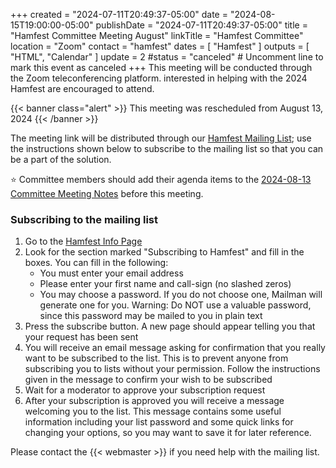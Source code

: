 +++
created = "2024-07-11T20:49:37-05:00"
date = "2024-08-15T19:00:00-05:00"
publishDate = "2024-07-11T20:49:37-05:00"
title = "Hamfest Committee Meeting August"
linkTitle = "Hamfest Committee"
location = "Zoom"
contact = "hamfest"
dates = [ "Hamfest" ]
outputs = [ "HTML", "Calendar" ]
update = 2
#status = "canceled"	# Uncomment line to mark this event as canceled	
+++
This meeting will be conducted through the Zoom teleconferencing platform.
interested in helping with the 2024 Hamfest are encouraged to attend.

{{< banner  class="alert" >}}
This meeting was rescheduled from August 13, 2024
{{< /banner >}}

The meeting link will be distributed through our
[Hamfest Mailing List](https://lists.rrra.org/mailman/listinfo/hamfest); use
the instructions shown below to subscribe to the mailing list so that you can
be a part of the solution.

:star: Committee members should add their agenda items to the
[2024-08-13 Committee Meeting Notes](https://cloud.rrra.org/index.php/f/75022)
before this meeting.

### Subscribing to the mailing list

1. Go to the [Hamfest Info Page](https://lists.rrra.org/mailman/listinfo/hamfest)
1. Look for the section marked "Subscribing to Hamfest" and fill in the
boxes. You can fill in the following:
    * You must enter your email address
    * Please enter your first name and call-sign (no slashed zeros)
    * You may choose a password. If you do not choose one, Mailman will generate one for you. Warning: Do NOT use a valuable password, since this password may be mailed to you in plain text
1. Press the subscribe button. A new page should appear telling you that your
request has been sent
1. You will receive an email message asking for confirmation that you
really want to be subscribed to the list. This is to prevent anyone
from subscribing you to lists without your permission. Follow the
instructions given in the message to confirm your wish to be subscribed
1. Wait for a moderator to approve your subscription request
1. After your subscription is approved you will receive a message welcoming
you to the list. This message contains some useful information including
your list password and some quick links for changing your options, so
you may want to save it for later reference.

Please contact the {{< webmaster >}} if you need help with the mailing
list.

